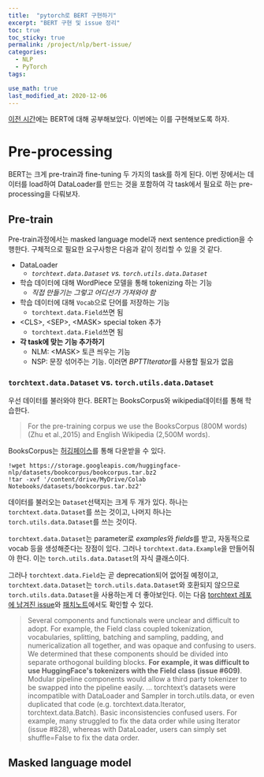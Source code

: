 ```yaml
---
title:  "pytorch로 BERT 구현하기"
excerpt: "BERT 구현 및 issue 정리"
toc: true
toc_sticky: true
permalink: /project/nlp/bert-issue/
categories:
  - NLP
  - PyTorch
tags:

use_math: true
last_modified_at: 2020-12-06
---
```


[이전 시간](/project/nlp/bert-review/)에는 BERT에 대해 공부해보았다. 이번에는 이를 구현해보도록 하자.

# Pre-processing

BERT는 크게 pre-train과 fine-tuning 두 가지의 task를 하게 된다. 이번 장에서는 데이터를 load하여 DataLoader를 만드는 것을 포함하여 각 task에서 필요로 하는 pre-processing을 다뤄보자.

## Pre-train

Pre-train과정에서는 masked language model과 next sentence prediction을 수행한다. 구체적으로 필요한 요구사항은 다음과 같이 정리할 수 있을 것 같다.
- DataLoader
    - *`torchtext.data.Dataset` vs. `torch.utils.data.Dataset`*
- 학습 데이터에 대해 WordPiece 모델을 통해 tokenizing 하는 기능
    - *직접 만들기는 그렇고 어디선가 가져와야 함*
- 학습 데이터에 대해 `Vocab`으로 단어를 저장하는 기능
    - `torchtext.data.Field`쓰면 됨
- \<CLS>, \<SEP>, \<MASK> special token 추가
    - `torchtext.data.Field`쓰면 됨
- **각 task에 맞는 기능 추가하기**
    - NLM: \<MASK> 토큰 씌우는 기능
    - NSP: 문장 섞어주는 기능. 이러면 *BPTTIterator*를 사용할 필요가 없음

### `torchtext.data.Dataset` vs. `torch.utils.data.Dataset`

우선 데이터를 불러와야 한다. BERT는 BooksCorpus와 wikipedia데이터를 통해 학습한다.

> For the pre-training corpus we use the BooksCorpus (800M  words)  (Zhu  et  al.,2015) and English  Wikipedia (2,500M  words).

BooksCorpus는 [허깅페이스](https://huggingface.co/datasets/bookcorpus)를 통해 다운받을 수 있다.

```shell
!wget https://storage.googleapis.com/huggingface-nlp/datasets/bookcorpus/bookcorpus.tar.bz2
!tar -xvf '/content/drive/MyDrive/Colab Notebooks/datasets/bookcorpus.tar.bz2'
```

데이터를 불러오는 `Dataset`선택지는 크게 두 개가 있다. 하나는 `torchtext.data.Dataset`를 쓰는 것이고, 나머지 하나는 `torch.utils.data.Dataset`를 쓰는 것이다.

`torchtext.data.Dataset`는 parameter로 *examples*와 *fields*를 받고, 자동적으로 vocab 등을 생성해준다는 장점이 있다. 그러나 `torchtext.data.Example`을 만들어줘야 한다. 이는 `torch.utils.data.Dataset`의 자식 클래스이다.

그러나 `torchtext.data.Field`는 곧 deprecation되어 없어질 예정이고, `torchtext.data.Dataset`는 `torch.utils.data.Dataset`와 호환되지 않으므로 `torch.utils.data.Dataset`을 사용하는게 더 좋아보인다. 이는 다음 [torchtext 레포에 남겨진 issue](https://github.com/pytorch/text/issues/936)와 [패치노트](https://github.com/pytorch/text/releases)에서도 확인할 수 있다.

> Several components and functionals were unclear and difficult to adopt. For example, the Field class coupled tokenization, vocabularies, splitting, batching and sampling, padding, and numericalization all together, and was opaque and confusing to users. We determined that these components should be divided into separate orthogonal building blocks. **For example, it was difficult to use HuggingFace's tokenizers with the Field class (issue #609)**. Modular pipeline components would allow a third party tokenizer to be swapped into the pipeline easily.
...
torchtext’s datasets were incompatible with DataLoader and Sampler in torch.utils.data, or even duplicated that code (e.g. torchtext.data.Iterator, torchtext.data.Batch). Basic inconsistencies confused users. For example, many struggled to fix the data order while using Iterator (issue #828), whereas with DataLoader, users can simply set shuffle=False to fix the data order.




## Masked language model

